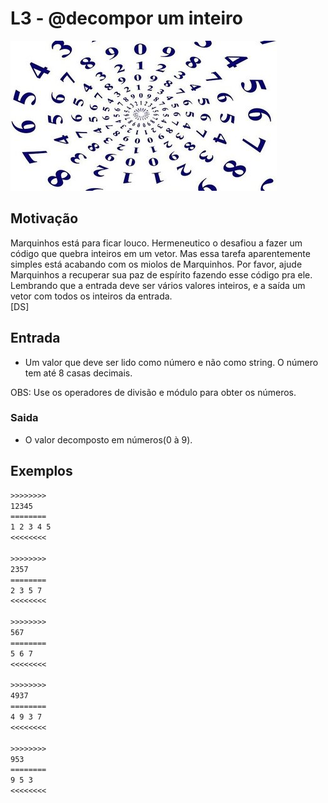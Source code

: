 # L3 - @decompor um inteiro

![_](cover.jpg)

## Motivação

Marquinhos está para ficar louco. Hermeneutico o desafiou a fazer um código
que quebra inteiros em um vetor. Mas essa tarefa aparentemente simples está
acabando com os miolos de Marquinhos. Por favor, ajude Marquinhos a recuperar
sua paz de espírito fazendo esse código pra ele. Lembrando que a entrada deve
ser vários valores inteiros, e a saída um vetor com todos os inteiros da entrada.  
\[DS\]  

## Entrada

- Um valor que deve ser lido como número e não como string. O número tem até 8 casas decimais.

OBS: Use os operadores de divisão e módulo para obter os números.  

### Saida

- O valor decomposto em números(0 à 9).
  
## Exemplos

``` txt
>>>>>>>>
12345
========
1 2 3 4 5
<<<<<<<<

>>>>>>>>
2357
========
2 3 5 7
<<<<<<<<

>>>>>>>>
567
========
5 6 7
<<<<<<<<

>>>>>>>>
4937
========
4 9 3 7
<<<<<<<<

>>>>>>>>
953
========
9 5 3
<<<<<<<<
```
